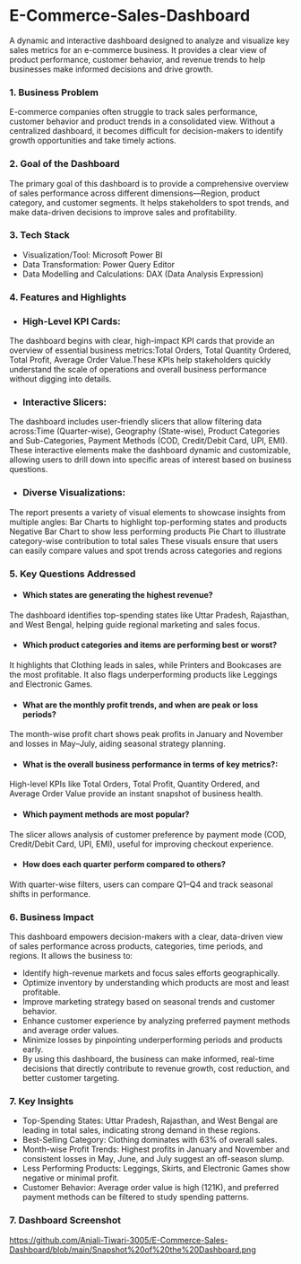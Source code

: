 # E-Commerce-Sales-Dashboard

A dynamic and interactive dashboard designed to analyze and visualize key sales metrics for an e-commerce business. It provides a clear view of product performance, customer behavior, and revenue trends to help businesses make informed decisions and drive growth.

### 1. Business Problem
E-commerce companies often struggle to track sales performance, customer behavior and product trends in a consolidated view. Without a centralized dashboard, it becomes difficult for decision-makers to identify growth opportunities and take timely actions.

### 2. Goal of the Dashboard
The primary goal of this dashboard is to provide a comprehensive overview of sales performance across different dimensions—Region, product category, and customer segments. It helps stakeholders to spot trends, and make data-driven decisions to improve sales and profitability.

### 3. Tech Stack
* Visualization/Tool: Microsoft Power BI
* Data Transformation: Power Query Editor
* Data Modelling and Calculations: DAX (Data Analysis Expression)

### 4. Features and Highlights 
* ### High-Level KPI Cards:
The dashboard begins with clear, high-impact KPI cards that provide an overview of essential business metrics:Total Orders, Total Quantity Ordered, Total Profit, Average Order Value.These KPIs help stakeholders quickly understand the scale of operations and overall business performance without digging into details.
* ### Interactive Slicers:
The dashboard includes user-friendly slicers that allow filtering data across:Time (Quarter-wise), Geography (State-wise), Product Categories and Sub-Categories, Payment Methods (COD, Credit/Debit Card, UPI, EMI). These interactive elements make the dashboard dynamic and customizable, allowing users to drill down into specific areas of interest based on business questions.
* ### Diverse Visualizations:
The report presents a variety of visual elements to showcase insights from multiple angles:
Bar Charts to highlight top-performing states and products
Negative Bar Chart to show less performing products
Pie Chart to illustrate category-wise contribution to total sales
These visuals ensure that users can easily compare values and spot trends across categories and regions

### 5. Key Questions Addressed
* #### Which states are generating the highest revenue?
The dashboard identifies top-spending states like Uttar Pradesh, Rajasthan, and West Bengal, helping guide regional marketing and sales focus.
* #### Which product categories and items are performing best or worst?
It highlights that Clothing leads in sales, while Printers and Bookcases are the most profitable. It also flags underperforming products like Leggings and Electronic Games.
* #### What are the monthly profit trends, and when are peak or loss periods?
The month-wise profit chart shows peak profits in January and November and losses in May–July, aiding seasonal strategy planning.
* #### What is the overall business performance in terms of key metrics?:
High-level KPIs like Total Orders, Total Profit, Quantity Ordered, and Average Order Value provide an instant snapshot of business health.
* #### Which payment methods are most popular?
The slicer allows analysis of customer preference by payment mode (COD, Credit/Debit Card, UPI, EMI), useful for improving checkout experience.
* #### How does each quarter perform compared to others?
With quarter-wise filters, users can compare Q1–Q4 and track seasonal shifts in performance.

### 6. Business Impact
This dashboard empowers decision-makers with a clear, data-driven view of sales performance across products, categories, time periods, and regions. It allows the business to:
* Identify high-revenue markets and focus sales efforts geographically.
* Optimize inventory by understanding which products are most and least profitable.
* Improve marketing strategy based on seasonal trends and customer behavior.
* Enhance customer experience by analyzing preferred payment methods and average order values.
* Minimize losses by pinpointing underperforming periods and products early.
* By using this dashboard, the business can make informed, real-time decisions that directly contribute to revenue growth, cost reduction, and better customer targeting.

### 7. Key Insights
* Top-Spending States: Uttar Pradesh, Rajasthan, and West Bengal are leading in total sales, indicating strong demand in these regions.
* Best-Selling Category: Clothing dominates with 63% of overall sales.
* Month-wise Profit Trends: Highest profits in January and November and consistent losses in May, June, and July suggest an off-season slump.
* Less Performing Products: Leggings, Skirts, and Electronic Games show negative or minimal profit.
* Customer Behavior: Average order value is high (121K), and preferred payment methods can be filtered to study spending patterns.

### 7. Dashboard Screenshot
https://github.com/Anjali-Tiwari-3005/E-Commerce-Sales-Dashboard/blob/main/Snapshot%20of%20the%20Dashboard.png
